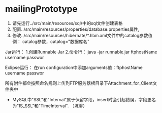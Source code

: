 mailingPrototype
================

  1. 请先运行../src/main/resources/sql/中的sql文件创建表格
  2. 配置../src/main/resources/properties/database.properties属性,
  3. 修改../src/main/resources/hibernate/*.hbm.xml文件中的catalog参数值
	    例：  <class name="com.hesong.mail.model.Mail" table="cc_mail_t_inbox" catalog="mail">
	   catalog参数，catalog="数据库名"

Jar运行：
	1.创建Runnable Jar
	2.命令行： java -jar runnable.jar ftphostName username passwor

Eclipse运行：
	在run configuration中添加arguments值：ftphostName username passwor
	
所有附件都会按照命名规则上传到FTP服务器根目录下Attachment_for_Client文件夹中


* MySQL中"SSL"和"Interval"属于保留字段，insert时会引起错误，字段更名为"IS_SSL"和"TimeInterval". （坑爹）
